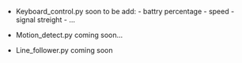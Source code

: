 - Keyboard_control.py
    soon to be add:
        - battry percentage
        - speed
        - signal streight
        - ...

- Motion_detect.py
    coming soon...

- Line_follower.py
    coming soon